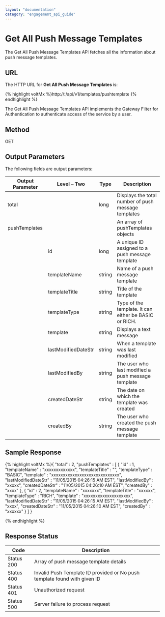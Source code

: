 ```yaml
---
layout: "documentation"
category: "engagement_api_guide"
---
```


# Get All Push Message Templates

The Get All Push Message Templates API fetches all the information about push message templates.

## URL

The HTTP URL for **Get All Push Message Templates** is:

{% highlight voltMx %}http://<host>:<port>/api/v1/templates/pushtemplate
{% endhighlight %}

The Get All Push Message Templates API implements the Gateway Filter for Authentication to authenticate access of the service by a user.

## Method

GET

## Output Parameters

The following fields are output parameters:

| Output Parameter | Level – Two         | Type   | Description                                           |
| ---------------- | ------------------- | ------ | ----------------------------------------------------- |
| total            |                     | long   | Displays the total number of push message templates   |
| pushTemplates    |                     |        | An array of pushTemplates objects                     |
|                  | id                  | long   | A unique ID assigned to a push message template       |
|                  | templateName        | string | Name of a push message template                       |
|                  | templateTitle       | string | Title of the template                                 |
|                  | templateType        | string | Type of the template. It can either be BASIC or RICH. |
|                  | template            | string | Displays a text message                               |
|                  | lastModifiedDateStr | string | When a template was last modified                     |
|                  | lastModifiedBy      | string | The user who last modified a push message template    |
|                  | createdDateStr      | string | The date on which the template was created            |
|                  | createdBy           | string | The user who created the push message template        |

## Sample Response

{% highlight voltMx %}{
"total" : 2,
"pushTemplates" : [ {
"id" : 1,
"templateName" : "xxxxxxxxxxxxx",
"templateTitle" : "",
"templateType" : "BASIC",
"template" : "xxxxxxxxxxxxxxxxxxxxxxxxxxxxx",
"lastModifiedDateStr" : "11/05/2015 04:26:15 AM EST",
"lastModifiedBy" : "xxxxx",
"createdDateStr" : "11/05/2015 04:26:10 AM EST",
"createdBy" : "xxxx"
}, {
"id" : 2,
"templateName" : "xxxxxxx",
"templateTitle" : "xxxxxx",
"templateType" : "RICH",
"template" : "xxxxxxxxxxxxxxxxxxxx",
"lastModifiedDateStr" : "11/05/2015 04:26:15 AM EST",
"lastModifiedBy" : "xxxx",
"createdDateStr" : "11/05/2015 04:26:10 AM EST",
"createdBy" : "xxxxxx"
} ]
}

{% endhighlight %}

## Response Status

| Code       | Description                                                               |
| ---------- | ------------------------------------------------------------------------- |
| Status 200 | Array of push message template details                                    |
| Status 400 | Invalid Push Template ID provided or No push template found with given ID |
| Status 401 | Unauthorized request                                                      |
| Status 500 | Server failure to process request                                         |
